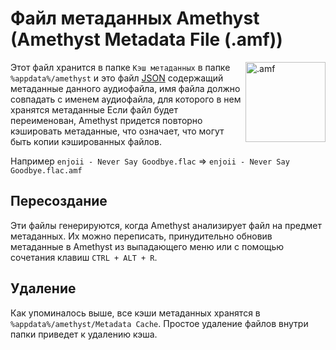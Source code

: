 # Файл метаданных Amethyst (Amethyst Metadata File (.amf))

<img align="right" src="https://github.com/Geoxor/amethyst/raw/master/assets/images/amf.png" alt=".amf" width="128"/>

Этот файл хранится в папке `Кэш метаданных` в папке `%appdata%/amethyst` и это файл [JSON](https://ru.wikipedia.org/wiki/JSON) содержащий
метаданные данного аудиофайла, имя файла должно совпадать с именем аудиофайла, для которого в нем хранятся метаданные
Если файл будет переименован, Amethyst придется повторно кэшировать метаданные, что означает, что могут быть копии кэшированных файлов.

Например `enjoii - Never Say Goodbye.flac` => `enjoii - Never Say Goodbye.flac.amf`


## Пересоздание
Эти файлы генерируются, когда Amethyst анализирует файл на предмет метаданных. Их можно переписать, принудительно обновив метаданные
в Amethyst из выпадающего меню или с помощью сочетания клавиш `CTRL + ALT + R`.

## Удаление
Как упоминалось выше, все кэши метаданных хранятся в `%appdata%/amethyst/Metadata Cache`. Простое удаление файлов внутри папки приведет к удалению кэша.
